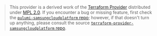 > This provider is a derived work of the [Terraform Provider](https://github.com/terraform-providers/terraform-provider-samsungcloudplatform)
> distributed under [MPL 2.0](https://www.mozilla.org/en-US/MPL/2.0/). If you encounter a bug or missing feature,
> first check the [`pulumi-samsungcloudplatform` repo](/issues); however, if that doesn't turn up anything,
> please consult the source [`terraform-provider-samsungcloudplatform` repo](https://github.com/terraform-providers/terraform-provider-samsungcloudplatform/issues).
